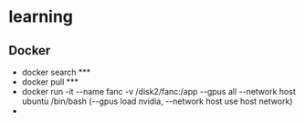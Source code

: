 # learning
## Docker
- docker search ***
- docker pull ***
- docker run -it --name fanc -v /disk2/fanc:/app --gpus all --network host ubuntu /bin/bash (--gpus load nvidia, --network host use host network)
- 

